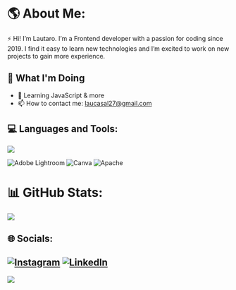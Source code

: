 # 🌎 About Me:
⚡ Hi! I’m Lautaro. I’m a Frontend developer with a passion for coding since 2019. I find it easy to learn new technologies and I’m excited to work on new projects to gain more experience.

## 📝 What I'm Doing

- 🌱 Learning JavaScript & more
- 📫 How to contact me: laucasal27@gmail.com

## 💻 Languages and Tools:

<p align="left"> <a href="https://github.com/lautt27"><img src="https://skillicons.dev/icons?i=windows,vscode,ps,discord,github,html,css,cpp,js,php,mysql,postgres"> </a> </p>

 ![Adobe Lightroom](https://img.shields.io/badge/Adobe%20Lightroom-31A8FF.svg?style=for-the-badge&logo=Adobe%20Lightroom&logoColor=white) ![Canva](https://img.shields.io/badge/Canva-%2300C4CC.svg?style=for-the-badge&logo=Canva&logoColor=white) ![Apache](https://img.shields.io/badge/apache-%23D42029.svg?style=for-the-badge&logo=apache&logoColor=white)

# 📊 GitHub Stats:
![](https://github-readme-stats.vercel.app/api/top-langs/?username=Lautt27&theme=dark&hide_border=true&include_all_commits=true&count_private=false&layout=compact)

## 🌐 Socials:
[![Instagram](https://img.shields.io/badge/Instagram-%23E4405F.svg?logo=Instagram&logoColor=white)](https://instagram.com/Lautt27_) [![LinkedIn](https://img.shields.io/badge/LinkedIn-%230077B5.svg?logo=linkedin&logoColor=white)](https://linkedin.com/in/Laucasal27) <br>
---
[![](https://visitcount.itsvg.in/api?id=Lautt27&icon=0&color=0)](https://visitcount.itsvg.in)
